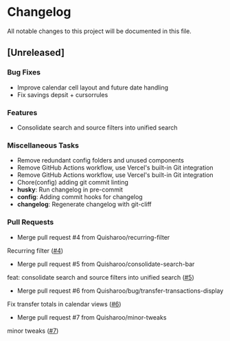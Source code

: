 # Changelog

All notable changes to this project will be documented in this file.

## [Unreleased]

### Bug Fixes

- Improve calendar cell layout and future date handling
- Fix savings depsit + cursorrules

### Features

- Consolidate search and source filters into unified search

### Miscellaneous Tasks

- Remove redundant config folders and unused components
- Remove GitHub Actions workflow, use Vercel's built-in Git integration
- Remove GitHub Actions workflow, use Vercel's built-in Git integration
- Chore(config) adding git commit linting
- **husky**: Run changelog in pre-commit
- **config**: Adding commit hooks for changelog
- **changelog**: Regenerate changelog with git-cliff

### Pull Requests

- Merge pull request #4 from Quisharoo/recurring-filter

Recurring filter ([#4](https://github.com/Quisharoo/revolut-calendar/pull/4))
- Merge pull request #5 from Quisharoo/consolidate-search-bar

feat: consolidate search and source filters into unified search ([#5](https://github.com/Quisharoo/revolut-calendar/pull/5))
- Merge pull request #6 from Quisharoo/bug/transfer-transactions-display

Fix transfer totals in calendar views ([#6](https://github.com/Quisharoo/revolut-calendar/pull/6))
- Merge pull request #7 from Quisharoo/minor-tweaks

minor tweaks ([#7](https://github.com/Quisharoo/revolut-calendar/pull/7))

<!-- generated by git-cliff -->
